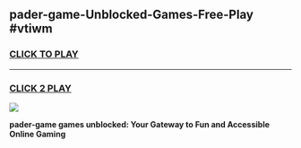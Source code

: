 
## pader-game-Unblocked-Games-Free-Play #vtiwm
<h3>
<a href="https://us.freeplayer.one?title=pader-game&ref=9M">CLICK TO PLAY</a></h3>
<hr>

<h3>
<a href="https://us.freeplayer.one?title=pader-game&ref=9M">CLICK 2 PLAY</a>
  
</h3>

<a href="https://us.freeplayer.one?title=pader-game&ref=9M"><img src="https://clearcache.store/games.png"></a>


**pader-game games unblocked: Your Gateway to Fun and Accessible Online Gaming**
